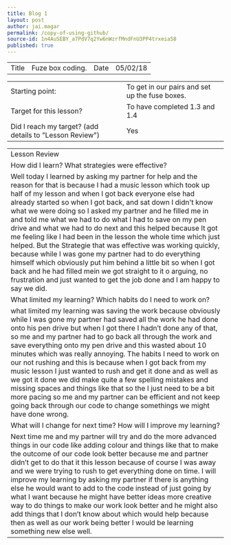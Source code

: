 ```yaml
---
title: Blog 1
layout: post
author: jai.magar
permalink: /copy-of-using-github/
source-id: 1n4AuSEBY_a7PdV7q2Yw6nWzrfMndFnU3PP4trxeia58
published: true
---
```

<table>
  <tr>
    <td>Title</td>
    <td>Fuze box coding.</td>
    <td>Date</td>
    <td>05/02/18</td>
  </tr>
</table>


<table>
  <tr>
    <td>Starting point:</td>
    <td>To get in our pairs and set up the fuse boxes.</td>
  </tr>
  <tr>
    <td>Target for this lesson?</td>
    <td>To have completed 1.3 and 1.4</td>
  </tr>
  <tr>
    <td>Did I reach my target? 
(add details to "Lesson Review")</td>
    <td> Yes </td>
  </tr>
</table>


<table>
  <tr>
    <td>Lesson Review</td>
  </tr>
  <tr>
    <td>How did I learn? What strategies were effective? </td>
  </tr>
  <tr>
    <td>Well today I learned by asking my partner for help and the reason for that is because I had a music lesson which took up half of my lesson and when I got back everyone else had already started so when I got back, and sat down I didn't know what we were doing so I asked my partner and he filled me in and told me what we had to do what I had to save on my pen drive and what we had to do next and this helped because It got me feeling like I had been in the lesson the whole time which just helped. But the Strategie that was effective was working quickly, because while I was gone my partner had to do everything himself which obviously put him behind a little bit so when I got back and he had filled mein we got straight to it o arguing, no frustration and just wanted to get the job done and I am happy to say we did.</td>
  </tr>
  <tr>
    <td>What limited my learning? Which habits do I need to work on? </td>
  </tr>
  <tr>
    <td>what limited my learning was saving the work because obviously while I was gone my partner had saved all the work he had done onto his pen drive but when I got there I hadn’t done any of that, so me and my partner had to go back all through the work and save everything onto my pen drive and this wasted about 10 minutes which was really annoying. The habits I need to work on our not rushing  and this is because when I got back from my music lesson I just wanted to rush and get it done and as well as we got it done we did make quite a few spelling mistakes and missing spaces and things like that so the I just need to be a bit more pacing so me and my partner can be efficient and not keep going back through our code to change somethings we might have done wrong.</td>
  </tr>
  <tr>
    <td>What will I change for next time? How will I improve my learning?</td>
  </tr>
  <tr>
    <td>Next time me and my partner will try and do the more advanced things in our code like adding colour and things like that to make the outcome of our code look better because me and partner didn’t get to do that it this lesson because of course I was away and we were trying to rush to get everything done on time. I will improve my learning by asking my partner if there is anything else he would want to add to the code instead of just going by what I want because  he might have better ideas more creative way to do things to make our work look better and he might also add things that I don’t know about which would help because then as well as our work being better I would be learning something new else well.</td>
  </tr>
</table>


